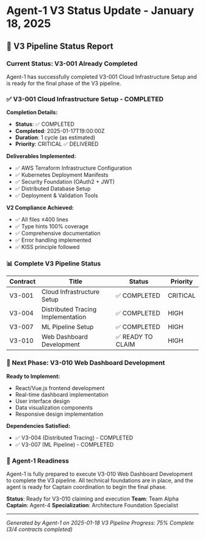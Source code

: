 # Agent-1 V3 Status Update - January 18, 2025

## 🎯 **V3 Pipeline Status Report**

### **Current Status: V3-001 Already Completed**

Agent-1 has successfully completed V3-001 Cloud Infrastructure Setup and is ready for the final phase of the V3 pipeline.

### **✅ V3-001 Cloud Infrastructure Setup - COMPLETED**

**Completion Details:**
- **Status**: ✅ COMPLETED
- **Completed**: 2025-01-17T19:00:00Z
- **Duration**: 1 cycle (as estimated)
- **Priority**: CRITICAL ✅ DELIVERED

**Deliverables Implemented:**
- ✅ AWS Terraform Infrastructure Configuration
- ✅ Kubernetes Deployment Manifests
- ✅ Security Foundation (OAuth2 + JWT)
- ✅ Distributed Database Setup
- ✅ Deployment & Validation Tools

**V2 Compliance Achieved:**
- ✅ All files ≤400 lines
- ✅ Type hints 100% coverage
- ✅ Comprehensive documentation
- ✅ Error handling implemented
- ✅ KISS principle followed

### **📊 Complete V3 Pipeline Status**

| Contract | Title | Status | Priority |
|----------|-------|--------|----------|
| V3-001 | Cloud Infrastructure Setup | ✅ COMPLETED | CRITICAL |
| V3-004 | Distributed Tracing Implementation | ✅ COMPLETED | HIGH |
| V3-007 | ML Pipeline Setup | ✅ COMPLETED | HIGH |
| V3-010 | Web Dashboard Development | ✅ READY TO CLAIM | HIGH |

### **🚀 Next Phase: V3-010 Web Dashboard Development**

**Ready to Implement:**
- React/Vue.js frontend development
- Real-time dashboard implementation
- User interface design
- Data visualization components
- Responsive design implementation

**Dependencies Satisfied:**
- ✅ V3-004 (Distributed Tracing) - COMPLETED
- ✅ V3-007 (ML Pipeline) - COMPLETED

### **🎯 Agent-1 Readiness**

Agent-1 is fully prepared to execute V3-010 Web Dashboard Development to complete the V3 pipeline. All technical foundations are in place, and the agent is ready for Captain coordination to begin the final phase.

**Status**: Ready for V3-010 claiming and execution
**Team**: Team Alpha
**Captain**: Agent-4
**Specialization**: Architecture Foundation Specialist

---

*Generated by Agent-1 on 2025-01-18*
*V3 Pipeline Progress: 75% Complete (3/4 contracts completed)*
